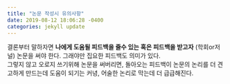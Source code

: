 ```yaml
---
title: "논문 작성시 유의사항"
date: 2019-08-12 18:06:28 -0400
categories: jekyll update
---
```

결론부터 말하자면 **나에게 도움될 피드백을 줄수 있는 혹은 피드백을 받고자** (학회or저널) 논문을 써야 한다. 
그래야만 집요한 피드백도 의미가 있다.  
그렇지 않고 오로지 쓰기위해 논문을 써버리면, 돌아오는 피드백이 논문의 논리를 더 견고하게 만드는데 도움이 되기는 커녕,
어술한 논리로 막는데 더 급급해진다. 


